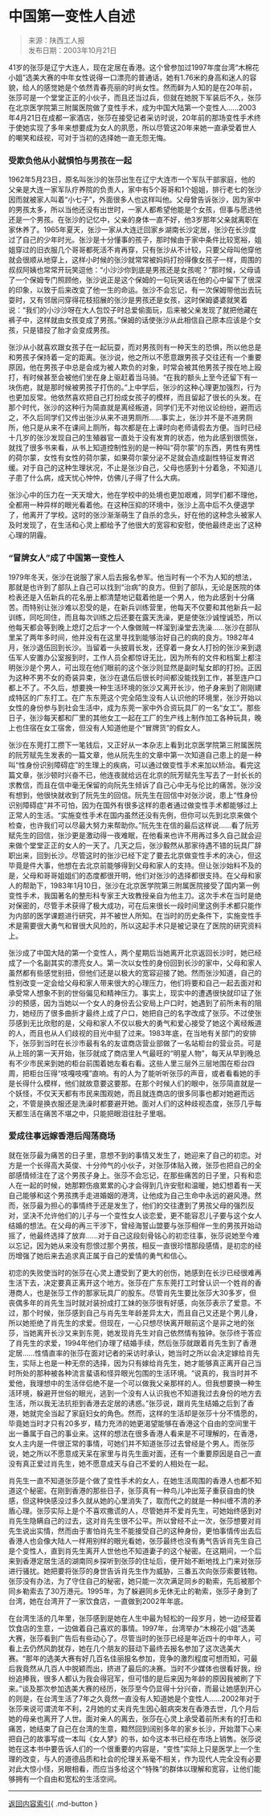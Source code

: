 <!-- https://data.transzh.org/backup/中国第一变性人自述.pdf -->

# 中国第一变性人自述

>来源：陕西工人报  
>发布日期：2003年10月21日

41岁的张莎是辽宁大连人，现在定居在香港。这个曾参加过1997年度台湾“木棉花小姐”选美大赛的中年女性说得一口漂亮的普通话，她有1.76米的身高和迷人的容貌，给人的感觉她是个依然青春亮丽的时尚女性。然而鲜为人知的是在20年前，张莎可是一个堂堂正正的小伙子，而且还当过兵，但就在她脱下军装后不久，张莎在北京医学院第三附属医院做了变性手术，成为中国大陆第一个变性人......2003年4月21日在成都一家酒店，张莎在接受记者采访时说，20年前的那场变性手术终于使她实现了多年来想要成为女人的夙愿，所以尽管这20年来她一直承受着世人的嘲笑和歧视，可对于当初的选择她一直无怨无悔。

### 受欺负他从小就惧怕与男孩在一起

1962年5月23日，原名叫张沙的张莎出生在辽宁大连市一个军队干部家庭，他的父亲是大连一家军队疗养院的负责人，家中有5个哥哥和1个姐姐，排行老七的张沙因而就被家人叫着“小七子”，外面很多人也这样叫他。父母曾告诉张沙，因为家中的男孩太多，所以当他还没有出世时，一家人都希望他能是个女孩，但事与愿违他还是一个男孩。在张沙的记忆中，父亲的身体一直不好，他3岁那年父亲就离职在家休养了。1965年夏天，张沙一家从大连迁回家乡湖南长沙定居，张沙在长沙度过了自己的少年时光。张沙是十分懂事的孩子，那时候由于家中条件比较宽裕，姐姐穿过的旧衣服几个哥哥都死活不肯再穿，只有张沙从不计较，只要父母叫他穿他就会很顺从地穿上，这样小时候的张沙就常常被妈妈打扮得像女孩子一样，周围的叔叔阿姨也常常开玩笑逗他：“小沙沙你到底是男孩还是女孩呢？”那时候，父母请了一个保姆专门照顾他，张沙说正是这个保姆的一句玩笑话在他的心中留下了很深的印象，以致于后来改变了他一生的命运。张沙不会忘记，有一次保姆带他出去玩耍时，又有邻居问穿得花枝招展的张沙是男孩还是女孩，这时保姆婆婆就笑着说：“我们的小沙沙呀在大人包饺子时总爱偷面玩，后来被父亲发现了就把他藏在裤子中，这样就由女孩变成了男孩。”保姆的话使张沙从此相信自己原本应该是个女孩，只是错投了胎才会变成男孩。

张沙从小就喜欢跟女孩子在一起玩耍，而对男孩则有一种天生的恐惧，所以他总是和男孩子保持着一定的距离。张沙说，他之所以不愿意跟男孩子交往还有一个重要原因，他在男孩子中总是会成为被人欺负的对象，时常会被其他男孩子按在地上殴打，有时候甚至会被他们坐在身上驱赶着当马骑。“在我的额头上至今还留下有一块伤疤，就是那时候被男孩子打伤的。”上中学后，张沙的这种心理更加强烈，行为也更加反常。他依然喜欢把自己打扮成女孩子的模样，而且留起了很长的头发。在那个时代，张沙的这种行为简直就是离经叛道，同学们无不对他议论纷纷，避而远之，不久后同学们又传出张沙从来不进男厕所......事实上，张沙并不是不进男厕所，他只是从来不在课间上厕所，每次都是在上课时向老师请假去方便。当时已经十几岁的张沙发现自己的生殖器官一直处于没有发育的状态，他为此感到很慌张，就找了很多书来看，从书上知道控制性别的是一种叫“荷尔蒙”的东西，男性有男性的荷尔蒙，女性有女性的荷尔蒙，如果荷尔蒙分泌不足就会造成副性特征发育迟缓。对于自己的这种生理状况，不止是张沙自己，父母也感到十分着急，不知道儿子患了什么病，成天忧心忡忡，仿佛儿子得了什么大病。

张沙心中的压力在一天天增大，他在学校中的处境也更加艰难，同学们都不理他，全都用一种异样的眼光看着他。在这种压抑的环境中，张沙上高中后不久便退学了，他离开了学校。这时的张沙渐渐萌生了自杀的念头，好在他的这种念头被家人及时发现了，在生活和心灵上都给予了他很大的宽容和安慰，使他最终走出了这种心理的阴霾。

### “冒牌女人”成了中国第一变性人

1979年冬天，张沙在说服了家人后去报名参军。他当时有一个不为人知的想法，那就是也许到了部队上自己可以找到“治病”的良方。但到了部队，无论是医院的体检表还是入伍新兵的花名册上都清楚地记载着他是一个男人，他为此感到十分痛苦。而特别让张沙难以忍受的是，在新兵训练营里，他每天不仅要和其他新兵一起训练，同吃同住，而且每次训练之后还要在露天洗澡，更是使张沙诚惶诚恐，所以他每天都会等到晚上熄灯之后才一个人像做贼一样溜到澡堂去洗澡......张沙在部队里呆了两年多时间，他并没有在这里寻找到能够治好自己的病的良方。1982年4月，张沙退伍回到长沙。当留着一头披肩长发，还穿着一身女人打扮的张沙来到退伍军人安置办公室报到时，工作人员全都惊讶无比，因为所有的文件和档案上都注明张沙是个男人，可出现在他们眼前的这个张沙则显然是副时髦女郎的打扮。正因为这种不男不女的奇装异束，张沙在退伍后很长时间都没能找到工作，甚至连户口都上不了。不久后，想要换一种生活环境的张沙又离开长沙，他孑身来到了刚刚建成特区的广东打工。在广东东莞这个完全陌生没有人认识他的环境里，张沙开始以女性的身份参与到社会生活中，成为东莞一家中外合资玩具厂的一名“女工”。那些日子，张沙每天都和厂里的其他女工一起在工厂的生产线上制作加工各种玩具，晚上也住宿在女工宿舍，但没有人知道他是个“冒牌货”的假女人。

张沙在东莞打工攒下一笔钱后，又正好从一本杂志上看到北京医学院第三附属医院的阮芳赋先生发表的一篇文章，他从阮先生的文章中第一次知道自己患上的是一种叫“性身份识别障碍症”的生理上的疾病，可以通过做变性手术来加以矫治。看完这篇文章，张沙顿时兴奋不已，他连夜就给远在北京的阮芳赋先生写去了一封长长的求教信，而且在信中毫无保留的向阮先生倾诉了自己心中无与伦比的痛苦。张沙没有想到，他很快就收到了阮先生的回信。阮先生在回信中对张沙说，患上“性身份识别障碍症”并不可怕，因为在国外有很多这样的患者通过做变性手术都能够过上正常人的生活。“实施变性手术在国内虽然还没有先例，但你可以先到北京来做个检查，也许我们可以尽最大努力来帮助你。”阮先生在信的最后这样说......看了阮芳赋先生的回信，张沙更是激动得一夜难眠，在他看来也许不用再过多久自己就会迎来做个堂堂正正的女人的一天了。几天之后，张沙毅然从那家待遇不错的玩具厂辞职出来，回到长沙。尽管这时的张沙已经下定了要去北京做变性手术的决心，但这毕竟是件大事，他想在去北京前能够得到父母和家人的支持。但让张沙始料不及的是，父母和哥哥姐姐们的态度都很开明，他们对张沙的选择都很支持。在父母和家人的帮助下，1983年1月10日，张沙在北京医学院第三附属医院接受了国内第一例变性手术，我国著名的整形科专家王大玫教授亲自为他主刀。这次手术在当时是绝对保密的，尽管手术获得了极大成功，可在后来很长一段时间里这例手术都只能作为内部的医学课题进行研究，并不被世人所知。在当时的历史条件下，实施变性手术是需要很大勇气和冒很大风险的，所以这起手术只是被记录在了医院的研究资料上。

张沙成了中国大陆的第一个变性人，两个星期后当她离开北京返回长沙时，她已经成了一个名副其实的漂亮女人。第一次以女性的身份回到长沙的家中，父母和家人虽然都有些感觉别扭，但他们还是以极大的宽容迎接了她。然而张沙知道，自己的性别改变一定会给父母和家人带来很大的心理压力，他们将要和自己一起去面对和承受常人想象不到的世俗偏见和精神压力。事实上，现实中的遭遇很快就印证了张沙的预感，因为当她以一个女人的身份去公安局上户口时，她遇到了前所未有的阻力，她经历了很多曲折才最终上成了户口，她把自己的名字改成了张莎。不过使张莎感到无比欣慰的是，父母和家人不仅以极大的勇气和爱心接受了她这个离经叛道的人，而且也从人们歧视的目光中挺了过来。1983年底，在当地有关部门的安排下，张莎到当时在长沙市最有名的友谊商店营业部做了一名站柜台的营业员。可是从上班的第一天开始，张莎就成了商店里人气最旺的“明星人物”，每天从早到晚总有不少市民来到她的柜台前围着她左看右看。这些人里三层外三层地围在柜台四周，把柜台压得“吱嘎吱嘎”直响。有的人为了能听听张莎的声音，或者看看她的手是长得什么模样，他们就故意要这要那。在那个时候人们的眼中，张莎简直就是一个妖怪，不仅天天都有市民来围观她，而且就连商店的很多同事也都对她避而远之，不管是换衣服还是洗澡时都要避开她。面对人们的这种歧视态度，张莎几乎每天都生活在痛苦不堪之中，只能把眼泪往肚子里咽。

### 爱成往事远嫁香港后闯荡商场

就在张莎最为痛苦的日子里，意想不到的事情又发生了，她迎来了自己的初恋。对方是一个长得高大英俊、十分帅气的小伙子，对张莎体贴入微，张莎也把自己的全部感情倾注在了这个男孩子身上。张莎不会忘记，在那些痛苦的日子里，只有和恋人在一起的时候，她那颗伤痕累累的心才会得到几许安慰和温暖，她幻想着有一天自己能够和这个男孩携手走进婚姻的港湾，让他成为自己生命中永远的避风港。然而，张莎最为担心的事情终于还是发生了，他们的交往遭到了男孩父母的强烈反对，坚决不允许他们的儿子与一个变性女人谈恋爱，更不能容忍儿子要与这个女人结婚的想法。在父母的再三干涉下，曾经海誓山盟要与张莎相伴一生的男孩开始动摇了，他最终选择了放弃......对于自己这段刻骨铭心的初恋往事，张莎说她至今难以忘记，因为她从来没有怨恨过那个男孩，相反一直很珍惜那段感情，是初恋的经历增强了她后来去追求真正属于自己的爱情的勇气和信心。

初恋的失败使当时的张莎在心灵上遭受到了更大的创伤，她感到在长沙已经很难再生活下去，决定要真正离开这个地方。张莎在广东东莞打工时曾认识一个姓肖的香港商人，也是张莎工作的那家玩具厂的股东。尽管肖先生要比张莎大30多岁，但丧偶多年的肖先生当时就对装扮成打工妹的张莎很有好感，向张莎表示了爱意。不过，那个时候，张莎感到自己与肖先生年龄差异太大，而且自己又还是个男儿身，所以她拒绝了肖先生的求爱。但现在，一心只想尽快离开眼前这个是非之地的张莎，当她离开长沙又来到东莞，她发现肖先生对自己依然情有独钟。张莎终于答应了肖先生的求爱，1994年他们办理了结婚手续，然后张莎就跟着肖先生到了香港定居......性情直率的张莎在面对记者的采访时承认，她当时之所以会决定嫁给肖先生，实际上也是一种无奈的选择，因为只有嫁给肖先生，她才能够真正离开自己当时所处的那种被各种流言蜚语和怪异眼光包围的生活环境。“说真的，我当时并不爱他，我理想中的生活伴侣绝不是一个可以做我父亲那样的人。但我想要换一种生活环境，躲避开世俗的眼光，逃到一个没有人认识我也不知道我过去身份的地方去生活，所以我无法抗拒到香港去定居的诱惑。”张莎说，跟肖先生结婚之后到了香港，她就完全当起了家庭妇女的角色。然而，这样的生活却是张莎十分不情愿的，毕竟她当时才只有20多岁，精力充沛的她更渴望能够在香港这个自由的空间里干出一番属于自己的事业来。这样的想法在很多香港人看来是不可理解的，在香港，女人主内是一件很正常的事情，可她们并不知道张莎过去曾经是个男人。而张莎说，她之所以不愿意成天呆在家里与肖先生面对面，还有一个重要原因是自己一直没有真正爱过肖先生，她不愿意成天与自己不爱的人相处在一起。

肖先生一直不知道张莎是个做了变性手术的女人，在她生活周围的香港人也都不知道这个秘密。在刚到香港的那些日子，张莎真有一种鸟儿冲出笼子重获自由的快感，但这种快感没过多久就从她的心里消失了，取而代之的就是一种纠缠不清的矛盾心理。张莎实际上是个不喜欢撒谎的人，尽管她并不爱肖先生，可她始终感到对肖先生隐瞒自己的过去，这对肖先生很不公平。所以曾经不止一次，张莎想要对肖先生说出实情，然而由于害怕肖先生不能接受自己的这种身份，更怕事情传出去后香港人也会像大陆人一样用别样的眼光看她，张莎最终也没有勇气告诉肖先生自己是个变性人，直到肖先生离开人世他也不知道妻子的这个秘密。在这期间，一个后来到香港定居生活的湖南同乡探听到张莎的住址后，便开始不断地找上门来对张莎进行骚扰。她把要将张莎的身世告诉肖先生作为威胁，三番五次向张莎索要钱物。张莎没有办法，为了守住自己的秘密，她只能一次次满足同乡的勒索，先后被那个同乡勒索去了30万港元。1995年，为了躲避同乡无休无止的勒索，张莎孑身到了台湾，她在台湾开了一家饮食店，一直做到2002年年底。

在台湾生活的几年里，张莎感到是她在人生中最为轻松的一段岁月，她一边经营着饮食店的生意，一边做着自己喜欢的事情。1997年，台湾举办“木棉花小姐”选美大赛，张莎看到广告后有些动心了。尽管当时的张莎已经是年近四十的中年人，可看上去仍然风韵犹存，她在几个朋友的鼓动下最终去报名参加了这次选美大赛。“那年的选美大赛有好几百名佳丽报名参加，竞争的激烈程度可想而知，可最后我竟然从几百人中脱颖而出，挤进了最后的决赛。当时不少媒体也很看好我，纷纷追捧我，很多人都认为我会得冠军，但可惜的是后来因为年龄的原因我被刷了下来。”谈及那次参加选美大赛的经历，张莎至今仍显得十分兴奋，而最让她感到开心的则是，在台湾生活了7年之久竟然一直没有人知道她是个变性人......2002年对于张莎来说可谓流年不利，2月她的丈夫肖先生因心脏病突发在香港去世，几个月后她的母亲也离开了人世。面对亲人的离去，张莎在心灵上承受着前所未有的打击和痛苦，她结束了自己在台湾的生意，黯然回到阔别多年的家乡长沙，开始潜下心来把自己的故事写成一本叫《女人梦》的书，如今这本书已经在市场上销售。张莎说她在这本书中要告诉人们的一个很重要的内容是，“变性”实际上只是医学上一个生理的改变，与人的道德品质和社会的伦理关系毫不相关，作为现代人完全没有必要对此大惊小怪，另眼相看，而应当多给这个“特殊”的群体以理解和宽容，让他们能够拥有一个自由和宽松的生活空间。

---

[返回内容索引](../coverage/index.md){ .md-button }
